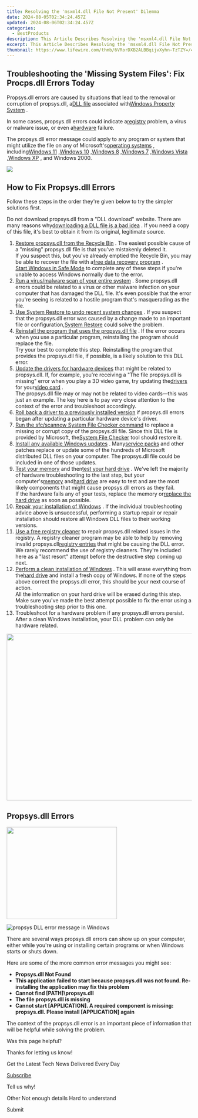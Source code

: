 ```yaml
---
title: Resolving the 'msxml4.dll File Not Present' Dilemma
date: 2024-08-05T02:34:24.457Z
updated: 2024-08-06T02:34:24.457Z
categories:
  - BestProducts
description: This Article Describes Resolving the 'msxml4.dll File Not Present' Dilemma
excerpt: This Article Describes Resolving the 'msxml4.dll File Not Present' Dilemma
thumbnail: https://www.lifewire.com/thmb/6VRorDXB2ALBBqijvXyhn-TzTZY=/400x300/filters:no_upscale():max_bytes(150000):strip_icc():format(webp)/msxml4-dll-error-message-5a7c98f9119fa8003701645a.png
---
```


## Troubleshooting the 'Missing System Files': Fix Procps.dll Errors Today
 Propsys.dll errors are caused by situations that lead to the removal or corruption of propsys.dll, a[DLL file](https://www.lifewire.com/what-is-a-dll-file-2625852) associated with[Windows Property System](https://learn.microsoft.com/en-us/windows/win32/api/%5Fproperties/) .

 In some cases, propsys.dll errors could indicate a[registry](https://www.lifewire.com/windows-registry-2625992) problem, a virus or malware issue, or even a[hardware](https://www.lifewire.com/computer-hardware-2625895) failure.

 The propsys.dll error message could apply to any program or system that might utilize the file on any of Microsoft's[operating systems](https://www.lifewire.com/operating-systems-2625912) , including[Windows 11](https://www.lifewire.com/windows-11-5188930) ,[Windows 10](https://www.lifewire.com/windows-10-2626217) ,[Windows 8](https://www.lifewire.com/windows-8-2626235) ,[Windows 7](https://www.lifewire.com/windows-7-2626265) ,[Windows Vista](https://www.lifewire.com/windows-vista-2626311) ,[Windows XP](https://www.lifewire.com/windows-xp-2626354) , and Windows 2000.

<!-- affiliate ads begin -->
<a href="https://estore.winxdvd.com/order/checkout.php?PRODS=12653853&QTY=1&AFFILIATE=108875&CART=1"><img src="https://secure.avangate.com/images/merchant/bcb41ccdc4363c6848a1d760f26c28a0/products/14_videoproc-converter-ai-box.png" border="0"></a>
<!-- affiliate ads end -->
## How to Fix Propsys.dll Errors

 Follow these steps in the order they're given below to try the simpler solutions first.

 Do not download propsys.dll from a "DLL download" website. There are many reasons why[downloading a DLL file is a bad idea](https://www.lifewire.com/important-reasons-not-to-download-dll-files-2624455) . If you need a copy of this file, it's best to obtain it from its original, legitimate source.

1. [Restore propsys.dll from the Recycle Bin](https://www.lifewire.com/how-to-restore-deleted-files-from-the-recycle-bin-2624515) . The easiest possible cause of a "missing" propsys.dll file is that you've mistakenly deleted it.  
 If you suspect this, but you've already emptied the Recycle Bin, you may be able to recover the file with a[free data recovery program](https://www.lifewire.com/free-data-recovery-software-tools-2622893) .  
[Start Windows in Safe Mode](https://www.lifewire.com/how-do-i-start-windows-in-safe-mode-2624480) to complete any of these steps if you're unable to access Windows normally due to the error.
2. [Run a virus/malware scan of your entire system](https://www.lifewire.com/properly-scan-your-computer-for-viruses-and-other-malware-2624526) . Some propsys.dll errors could be related to a virus or other malware infection on your computer that has damaged the DLL file. It's even possible that the error you're seeing is related to a hostile program that's masquerading as the file.
3. [Use System Restore to undo recent system changes](https://www.lifewire.com/how-to-use-system-restore-in-windows-2626131) . If you suspect that the propsys.dll error was caused by a change made to an important file or configuration,[System Restore](https://www.lifewire.com/what-is-system-restore-2626022) could solve the problem.
4. [Reinstall the program that uses the propsys.dll file](https://www.lifewire.com/what-is-the-proper-way-to-reinstall-a-software-program-2624478) . If the error occurs when you use a particular program, reinstalling the program should replace the file.  
 Try your best to complete this step. Reinstalling the program that provides the propsys.dll file, if possible, is a likely solution to this DLL error.
5. [Update the drivers for hardware devices](https://www.lifewire.com/how-to-update-drivers-in-windows-2619214) that might be related to propsys.dll. If, for example, you're receiving a "The file propsys.dll is missing" error when you play a 3D video game, try updating the[drivers](https://www.lifewire.com/what-is-a-device-driver-2625796) for your[video card](https://www.lifewire.com/what-is-a-video-card-2618161) .  
 The propsys.dll file may or may not be related to video cards—this was just an example. The key here is to pay very close attention to the context of the error and troubleshoot accordingly.
6. [Roll back a driver to a previously installed version](https://www.lifewire.com/how-to-roll-back-a-driver-in-windows-2619217) if propsys.dll errors began after updating a particular hardware device's driver.
7. [Run the sfc/scannow System File Checker command](https://www.lifewire.com/how-to-use-sfc-scannow-to-repair-windows-system-files-2626161) to replace a missing or corrupt copy of the propsys.dll file. Since this DLL file is provided by Microsoft, the[System File Checker](https://www.lifewire.com/sfc-command-system-file-checker-2626020) tool should restore it.
8. [Install any available Windows updates](https://www.lifewire.com/how-to-check-for-install-windows-updates-2624596) . Many[service packs](https://www.lifewire.com/what-is-a-service-pack-2626010) and other patches replace or update some of the hundreds of Microsoft distributed DLL files on your computer. The propsys.dll file could be included in one of those updates.
9. [Test your memory](https://www.lifewire.com/free-memory-test-programs-2626178) and then[test your hard drive](https://www.lifewire.com/free-hard-drive-testing-programs-2626183) . We've left the majority of hardware troubleshooting to the last step, but your computer's[memory](https://www.lifewire.com/what-is-random-access-memory-ram-2618159) and[hard drive](https://www.lifewire.com/what-is-a-hard-disk-drive-2618152) are easy to test and are the most likely components that might cause propsys.dll errors as they fail.  
 If the hardware fails any of your tests, replace the memory or[replace the hard drive](https://www.lifewire.com/how-to-replace-a-hard-drive-2626200) as soon as possible.
10. [Repair your installation of Windows](https://www.lifewire.com/how-do-i-automatically-repair-windows-problems-2624907) . If the individual troubleshooting advice above is unsuccessful, performing a startup repair or repair installation should restore all Windows DLL files to their working versions.
11. [Use a free registry cleaner](https://www.lifewire.com/free-registry-cleaners-2626176) to repair propsys.dll related issues in the registry. A registry cleaner program may be able to help by removing invalid propsys.dll[registry entries](https://www.lifewire.com/what-is-a-registry-key-2625999) that might be causing the DLL error.  
 We rarely recommend the use of registry cleaners. They're included here as a "last resort" attempt before the destructive step coming up next.
12. [Perform a clean installation of Windows](https://www.lifewire.com/how-to-clean-install-windows-2624904) . This will erase everything from the[hard drive](https://www.lifewire.com/what-is-a-hard-disk-drive-2618152) and install a fresh copy of Windows. If none of the steps above correct the propsys.dll error, this should be your next course of action.  
 All the information on your hard drive will be erased during this step. Make sure you've made the best attempt possible to fix the error using a troubleshooting step prior to this one.
13. Troubleshoot for a hardware problem if any propsys.dll errors persist. After a clean Windows installation, your DLL problem can only be hardware related.

<!-- affiliate ads begin -->
<a href="https://ukaidot.sjv.io/c/5597632/1793234/19578" target="_top" id="1793234"><img src="//a.impactradius-go.com/display-ad/19578-1793234" border="0" alt="" width="678" height="452"/></a><img height="0" width="0" src="https://imp.pxf.io/i/5597632/1793234/19578" style="position:absolute;visibility:hidden;" border="0" />
<!-- affiliate ads end -->
## Propsys.dll Errors

<!-- affiliate ads begin -->
<a href="https://modlily.sjv.io/c/5597632/1997817/17059" target="_top" id="1997817"><img src="//a.impactradius-go.com/display-ad/17059-1997817" border="0" alt="" width="300" height="250"/></a><img height="0" width="0" src="https://imp.pxf.io/i/5597632/1997817/17059" style="position:absolute;visibility:hidden;" border="0" />
<!-- affiliate ads end -->
![propsys DLL error message in Windows](https://www.lifewire.com/thmb/azydO7i7OyBn-L6my-fadrGHLe8=/1500x0/filters:no_upscale():max_bytes(150000):strip_icc():format(webp)/propsys-dll-error-message-5aeb4dedba61770036a38da4.png)

 There are several ways propsys.dll errors can show up on your computer, either while you're using or installing certain programs or when Windows starts or shuts down.

 Here are some of the more common error messages you might see:

* **Propsys.dll Not Found**
* **This application failed to start because propsys.dll was not found. Re-installing the application may fix this problem**
* **Cannot find \[PATH\]\\propsys.dll**
* **The file propsys.dll is missing**
* **Cannot start \[APPLICATION\]. A required component is missing: propsys.dll. Please install \[APPLICATION\] again**

 The context of the propsys.dll error is an important piece of information that will be helpful while solving the problem.

Was this page helpful?

Thanks for letting us know!

 Get the Latest Tech News Delivered Every Day

[Subscribe](https://www.lifewire.com/#)

Tell us why!

 Other  Not enough details  Hard to understand

 Submit

<ins class="adsbygoogle"
     style="display:block"
     data-ad-format="autorelaxed"
     data-ad-client="ca-pub-7571918770474297"
     data-ad-slot="1223367746"></ins>



<ins class="adsbygoogle"
     style="display:block"
     data-ad-client="ca-pub-7571918770474297"
     data-ad-slot="8358498916"
     data-ad-format="auto"
     data-full-width-responsive="true"></ins>
